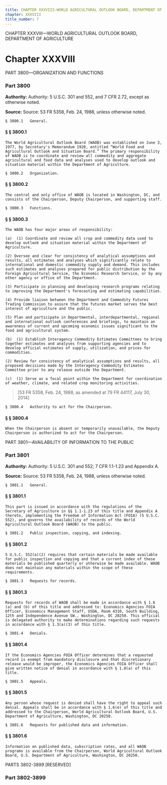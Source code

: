 ```yaml
---
title: CHAPTER XXXVIII—WORLD AGRICULTURAL OUTLOOK BOARD, DEPARTMENT OF AGRICULTURE
chapter: XXXVIII
title_number: 7
---
```


CHAPTER XXXVIII—WORLD AGRICULTURAL OUTLOOK BOARD, DEPARTMENT OF AGRICULTURE

# Chapter XXXVIII

  PART 3800—ORGANIZATION AND FUNCTIONS

### Part 3800

**Authority:** Authority: 5 U.S.C. 301 and 552, and 7 CFR 2.72, except as otherwise noted.

**Source:** Source: 53 FR 5358, Feb. 24, 1988, unless otherwise noted.

    § 3800.1   General.

#### § § 3800.1

    The World Agricultural Outlook Board (WAOB) was established on June 3, 1977, by Secretary's Memorandum 1920, entitled “World Food and Agricultural Outlook and Situation Board.” The primary responsibility of WAOB is to coordinate and review all commodity and aggregate agricultural and food data and analyses used to develop outlook and situation material within the Department of Agriculture.

    § 3800.2   Organization.

#### § § 3800.2

    The central and only office of WAOB is located in Washington, DC, and consists of the Chairperson, Deputy Chairperson, and supporting staff.

    § 3800.3   Functions.

#### § § 3800.3

    The WAOB has four major areas of responsibility:

    (a)  (1) Coordinate and review all crop and commodity data used to develop outlook and situation material within the Department of Agriculture.

    (2) Oversee and clear for consistency of analytical assumptions and results, all estimates and analyses which significantly relate to international and domestic commodity supply and demand. This includes such estimates and analyses prepared for public distribution by the Foreign Agricultural Service, the Economic Research Service, or by any other agency or office of the Department.

    (3) Participate in planning and developing research programs relating to improving the Department's forecasting and estimating capabilities.

    (4) Provide liaison between the Department and Commodity Futures Trading Commission to assure that the futures market serves the best interest of agriculture and the public.

    (5) Plan and participate in Departmental, interdepartmental, regional and international outlook conferences and briefings, to maintain an awareness of current and upcoming economic issues significant to the food and agricultural system.

    (b)  (1) Establish Interagency Commodity Estimates Committees to bring together estimates and analyses from supporting agencies and to develop official estimates of supply, utilization, and prices for commodities.

    (2) Review for consistency of analytical assumptions and results, all proposed decisions made by the Interagency Commodity Estimates Committee prior to any release outside the Department.

    (c)  (1) Serve as a focal point within the Department for coordination of weather, climate, and related crop monitoring activities.

> [53 FR 5358, Feb. 24, 1988, as amended at 79 FR 44117, July 30, 2014]

    § 3800.4   Authority to act for the Chairperson.

#### § § 3800.4

    When the Chairperson is absent or temporarily unavailable, the Deputy Chairperson is authorized to act for the Chairperson.

  PART 3801—AVAILABILITY OF INFORMATION TO THE PUBLIC

### Part 3801

**Authority:** Authority: 5 U.S.C. 301 and 552; 7 CFR 1.1-1.23 and Appendix A.

**Source:** Source: 53 FR 5358, Feb. 24, 1988, unless otherwise noted.

    § 3801.1   General.

#### § § 3801.1

    This part is issued in accordance with the regulations of the Secretary of Agriculture in §§ 1.1-1.23 of this title and Appendix A thereto, implementing the Freedom of Information Act (FOIA) (5 U.S.C. 552), and governs the availability of records of the World Agricultural Outlook Board (WAOB) to the public.

    § 3801.2   Public inspection, copying, and indexing.

#### § § 3801.2

    5 U.S.C. 552(a)(2) requires that certain materials be made available for public inspection and copying and that a current index of these materials be published quarterly or otherwise be made available. WAOB does not maintain any materials within the scope of these requirements.

    § 3801.3   Requests for records.

#### § § 3801.3

    Requests for records of WAOB shall be made in accordance with § 1.6 (a) and (b) of this title and addressed to: Economics Agencies FOIA Officer, Economics Management Staff, USDA, Room 4310, South Building, 12th and Independence Avenue SW., Washington, DC 20250. This official is delegated authority to make determinations regarding such requests in accordance with § 1.3(a)(3) of this title.

    § 3801.4   Denials.

#### § § 3801.4

    If the Economics Agencies FOIA Officer determines that a requested record is exempt from mandatory disclosure and that discretionary release would be improper, the Economics Agencies FOIA Officer shall give written notice of denial in accordance with § 1.8(a) of this title.

    § 3801.5   Appeals.

#### § § 3801.5

    Any person whose request is denied shall have the right to appeal such denial. Appeals shall be in accordance with § 1.6(e) of this title and addressed to the Chairperson, World Agricultural Outlook Board, U.S. Department of Agriculture, Washington, DC 20250.

    § 3801.6   Requests for published data and information.

#### § § 3801.6

    Information on published data, subscription rates, and all WAOB programs is available from the Chairperson, World Agricultural Outlook Board, U.S. Department of Agriculture, Washington, DC 20250.

  PARTS 3802-3899 [RESERVED]

### Part 3802-3899

